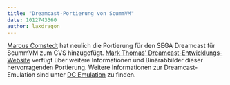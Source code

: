 ```yaml
---
title: "Dreamcast-Portierung von ScummVM"
date: 1012743360
author: laxdragon
---
```


[Marcus Comstedt](https://sourceforge.net/sendmessage.php?touser=446790) hat neulich die Portierung für den SEGA Dreamcast für ScummVM zum CVS hinzugefügt. [Mark Thomas' Dreamcast-Entwicklungs-Website](http://www.doc.ic.ac.uk/~mbt99/dcdev/) verfügt über weitere Informationen und Binärabbilder dieser hervorragenden Portierung. Weitere Informationen zur Dreamcast-Emulation sind unter [DC Emulation](http://www.dcemulation.com/) zu finden.
